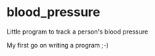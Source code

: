 # blood_pressure

Little program to track a person's blood pressure

My first go on writing a program ;-)
